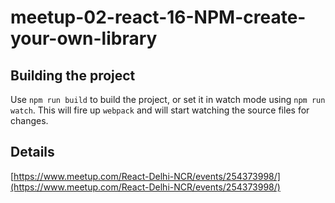 # meetup-02-react-16-NPM-create-your-own-library

## Building the project

Use ``npm run build`` to build the project, or set it in watch mode using ``npm run watch``. This will fire up ``webpack`` and will start watching the source files for changes.

## Details
[https://www.meetup.com/React-Delhi-NCR/events/254373998/](https://www.meetup.com/React-Delhi-NCR/events/254373998/)

